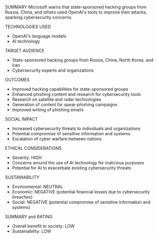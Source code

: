 SUMMARY
Microsoft warns that state-sponsored hacking groups from Russia, China, and others used OpenAI's tools to improve their attacks, sparking cybersecurity concerns.

TECHNOLOGIES USED
- OpenAI's language models
- AI technology

TARGET AUDIENCE
- State-sponsored hacking groups from Russia, China, North Korea, and Iran
- Cybersecurity experts and organizations

OUTCOMES
- Improved hacking capabilities for state-sponsored groups
- Enhanced phishing content and research for cybersecurity tools
- Research on satellite and radar technologies
- Generation of content for spear-phishing campaigns
- Improved writing of phishing emails

SOCIAL IMPACT
- Increased cybersecurity threats to individuals and organizations
- Potential compromise of sensitive information and systems
- Escalation of cyber warfare between nations

ETHICAL CONSIDERATIONS
- Severity: HIGH
- Concerns around the use of AI technology for malicious purposes
- Potential for AI to exacerbate existing cybersecurity threats

SUSTAINABILITY
- Environmental: NEUTRAL
- Economic: NEGATIVE (potential financial losses due to cybersecurity breaches)
- Social: NEGATIVE (potential compromise of sensitive information and systems)

SUMMARY and RATING
- Overall benefit to society: LOW
- Sustainability: LOW
